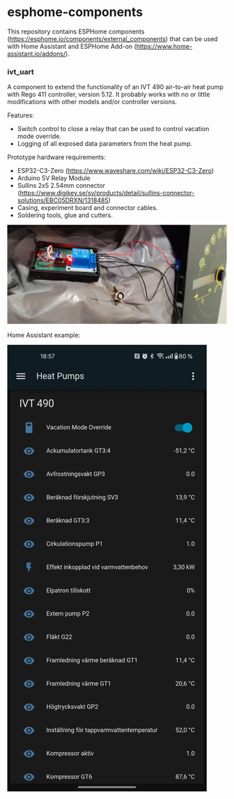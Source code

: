 # esphome-components

This repository contains ESPHome components (https://esphome.io/components/external_components) that can be used with Home Assistant and ESPHome Add-on (https://www.home-assistant.io/addons/).

### ivt_uart

A component to extend the functionality of an IVT 490 air-to-air heat pump with Rego 411 controller, version 5.12. It probably works with no or little modifications with other models and/or controller versions.

Features:
- Switch control to close a relay that can be used to control vacation mode override.
- Logging of all exposed data parameters from the heat pump.

Prototype hardware requirements:
- ESP32-C3-Zero (https://www.waveshare.com/wiki/ESP32-C3-Zero)
- Arduino 5V Relay Module
- Sullins 2x5 2.54mm connector (https://www.digikey.se/sv/products/detail/sullins-connector-solutions/EBC05DRXN/1318485)
- Casing, experiment board and connector cables.
- Soldering tools, glue and cutters.

![Image of prototype hardware for ivt490_rego411 component](/assets/images/ivt_gateway_prototype.jpg)

Home Assistant example:

![Screenshot from Home Assistant on Android](/assets/images/home_assistant_example.jpg)
